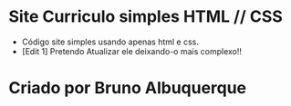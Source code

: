 # Site Curriculo simples HTML // CSS 
* Código site simples usando apenas html e css.<br>
* [Edit 1] Pretendo Atualizar ele deixando-o mais complexo!!
# Criado por Bruno Albuquerque
